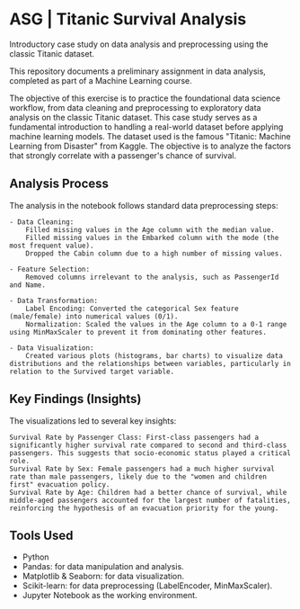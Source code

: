 # ASG | Titanic Survival Analysis
Introductory case study on data analysis and preprocessing using the classic Titanic dataset.


This repository documents a preliminary assignment in data analysis, completed as part of a Machine Learning course.

The objective of this exercise is to practice the foundational data science workflow, from data cleaning and preprocessing to exploratory data analysis on the classic Titanic dataset. This case study serves as a fundamental introduction to handling a real-world dataset before applying machine learning models. The dataset used is the famous "Titanic: Machine Learning from Disaster" from Kaggle. The objective is to analyze the factors that strongly correlate with a passenger's chance of survival.

## Analysis Process
The analysis in the notebook follows standard data preprocessing steps:
    
    - Data Cleaning:
        Filled missing values in the Age column with the median value.
        Filled missing values in the Embarked column with the mode (the most frequent value).
        Dropped the Cabin column due to a high number of missing values.

    - Feature Selection:
        Removed columns irrelevant to the analysis, such as PassengerId and Name.

    - Data Transformation:
        Label Encoding: Converted the categorical Sex feature (male/female) into numerical values (0/1).
        Normalization: Scaled the values in the Age column to a 0-1 range using MinMaxScaler to prevent it from dominating other features.

    - Data Visualization:
        Created various plots (histograms, bar charts) to visualize data distributions and the relationships between variables, particularly in relation to the Survived target variable.

## Key Findings (Insights)
The visualizations led to several key insights:

    Survival Rate by Passenger Class: First-class passengers had a significantly higher survival rate compared to second and third-class passengers. This suggests that socio-economic status played a critical role.
    Survival Rate by Sex: Female passengers had a much higher survival rate than male passengers, likely due to the "women and children first" evacuation policy.
    Survival Rate by Age: Children had a better chance of survival, while middle-aged passengers accounted for the largest number of fatalities, reinforcing the hypothesis of an evacuation priority for the young.

## Tools Used
- Python
- Pandas: for data manipulation and analysis.
- Matplotlib & Seaborn: for data visualization.
- Scikit-learn: for data preprocessing (LabelEncoder, MinMaxScaler).
- Jupyter Notebook as the working environment.
